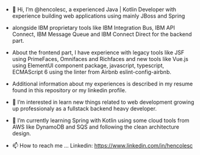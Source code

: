 - 👋 Hi, I’m @hencolesc, a experienced Java | Kotlin Developer with experience building web applications using mainly JBoss and Spring
- alongside IBM proprietary tools like IBM Integration Bus, IBM API Connect, IBM Message Queue and IBM Connect Direct for the backend part.
- About the frontend part, I have experience with legacy tools like JSF using PrimeFaces, Omnifaces and Richfaces and new tools like Vue.js using ElementUI component package, javascript, typescript, ECMAScript 6 using the linter from Airbnb eslint-config-airbnb.

- Additional information about my experiences is described in my resume found in this repository or my linkedin profile.

- 👀 I’m interested in learn new things related to web development growing up professionaly as a fullstack backend heavy developer.

- 🌱 I’m currently learning Spring with Kotlin using some cloud tools from AWS like DynamoDB and SQS and following the clean architecture design.

- 📫 How to reach me ... Linkedin: https://www.linkedin.com/in/hencolesc

<!---
hencolesc/hencolesc is a ✨ special ✨ repository because its `README.md` (this file) appears on your GitHub profile.
You can click the Preview link to take a look at your changes.
--->
